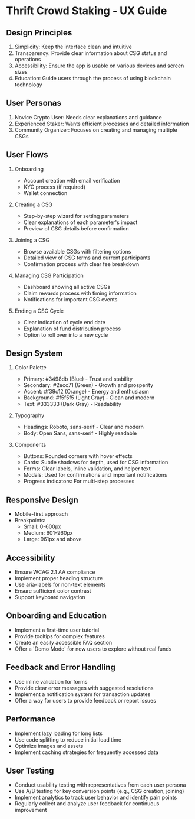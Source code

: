 # Thrift Crowd Staking - UX Guide

## Design Principles
1. Simplicity: Keep the interface clean and intuitive
2. Transparency: Provide clear information about CSG status and operations
3. Accessibility: Ensure the app is usable on various devices and screen sizes
4. Education: Guide users through the process of using blockchain technology

## User Personas
1. Novice Crypto User: Needs clear explanations and guidance
2. Experienced Staker: Wants efficient processes and detailed information
3. Community Organizer: Focuses on creating and managing multiple CSGs

## User Flows
1. Onboarding
   - Account creation with email verification
   - KYC process (if required)
   - Wallet connection

2. Creating a CSG
   - Step-by-step wizard for setting parameters
   - Clear explanations of each parameter's impact
   - Preview of CSG details before confirmation

3. Joining a CSG
   - Browse available CSGs with filtering options
   - Detailed view of CSG terms and current participants
   - Confirmation process with clear fee breakdown

4. Managing CSG Participation
   - Dashboard showing all active CSGs
   - Claim rewards process with timing information
   - Notifications for important CSG events

5. Ending a CSG Cycle
   - Clear indication of cycle end date
   - Explanation of fund distribution process
   - Option to roll over into a new cycle

## Design System
1. Color Palette
   - Primary: #3498db (Blue) - Trust and stability
   - Secondary: #2ecc71 (Green) - Growth and prosperity
   - Accent: #f39c12 (Orange) - Energy and enthusiasm
   - Background: #f5f5f5 (Light Gray) - Clean and modern
   - Text: #333333 (Dark Gray) - Readability

2. Typography
   - Headings: Roboto, sans-serif - Clear and modern
   - Body: Open Sans, sans-serif - Highly readable

3. Components
   - Buttons: Rounded corners with hover effects
   - Cards: Subtle shadows for depth, used for CSG information
   - Forms: Clear labels, inline validation, and helper text
   - Modals: Used for confirmations and important notifications
   - Progress indicators: For multi-step processes

## Responsive Design
- Mobile-first approach
- Breakpoints:
  - Small: 0-600px
  - Medium: 601-960px
  - Large: 961px and above

## Accessibility
- Ensure WCAG 2.1 AA compliance
- Implement proper heading structure
- Use aria-labels for non-text elements
- Ensure sufficient color contrast
- Support keyboard navigation

## Onboarding and Education
- Implement a first-time user tutorial
- Provide tooltips for complex features
- Create an easily accessible FAQ section
- Offer a 'Demo Mode' for new users to explore without real funds

## Feedback and Error Handling
- Use inline validation for forms
- Provide clear error messages with suggested resolutions
- Implement a notification system for transaction updates
- Offer a way for users to provide feedback or report issues

## Performance
- Implement lazy loading for long lists
- Use code splitting to reduce initial load time
- Optimize images and assets
- Implement caching strategies for frequently accessed data

## User Testing
- Conduct usability testing with representatives from each user persona
- Use A/B testing for key conversion points (e.g., CSG creation, joining)
- Implement analytics to track user behavior and identify pain points
- Regularly collect and analyze user feedback for continuous improvement
